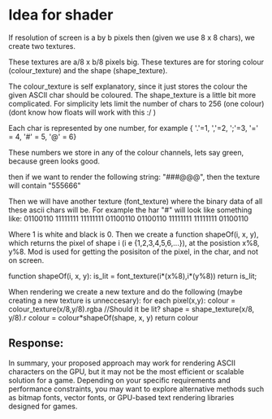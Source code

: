 # Idea for shader

If resolution of screen is a by b pixels then (given we use 8 x 8 chars), we create two textures.

These textures are a/8 x b/8 pixels big. These textures are for storing colour (colour_texture) and the shape (shape_texture).

The colour_texture is self explanatory, since it just stores the colour the given ASCII char should be coloured.
The shape_texture is a little bit more complicated. For simplicity lets limit the number of chars to 256 (one colour) (dont know how floats will work with this :/ )

Each char is represented by one number, for example { '.'=1, ','=2, ';'=3, '=' = 4, '#' = 5, '@' = 6}

These numbers we store in any of the colour channels, lets say green, because green looks good.

then if we want to render the following string: "###@@@", then the texture will contain "555666"

Then we will have another texture (font_texture) where the binary data of all these ascii chars will be. For example the har "#" will look like something like:
01100110
11111111
11111111
01100110
01100110
11111111
11111111
01100110

Where 1 is white and black is 0. Then we create a function shapeOf(i, x, y), which returns the pixel of shape i (i e {1,2,3,4,5,6,...}), at the posistion x%8, y%8. Mod is used for getting the posisiton of the pixel, in the char, and not on screen.

function shapeOf(i, x, y):
    is_lit = font_texture(i*(x%8),i*(y%8))
    return is_lit;

When rendering we create a new texture and do the following (maybe creating a new texture is unneccesary):
    for each pixel(x,y):
        colour = colour_texture(x/8,y/8).rgba
        //Should it be lit?
        shape = shape_texture(x/8, y/8).r
        colour = colour*shapeOf(shape, x, y)
        return colour



## Response:
In summary, your proposed approach may work for rendering ASCII characters on the GPU, but it may not be the most efficient or scalable solution for a game. Depending on your specific requirements and performance constraints, you may want to explore alternative methods such as bitmap fonts, vector fonts, or GPU-based text rendering libraries designed for games.